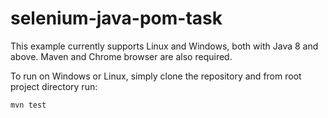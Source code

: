 # selenium-java-pom-task

This example currently supports Linux and Windows, both with Java 8 and above. Maven and Chrome browser are also required.

To run on Windows or Linux, simply clone the repository and from root project directory run:
```
mvn test
```
